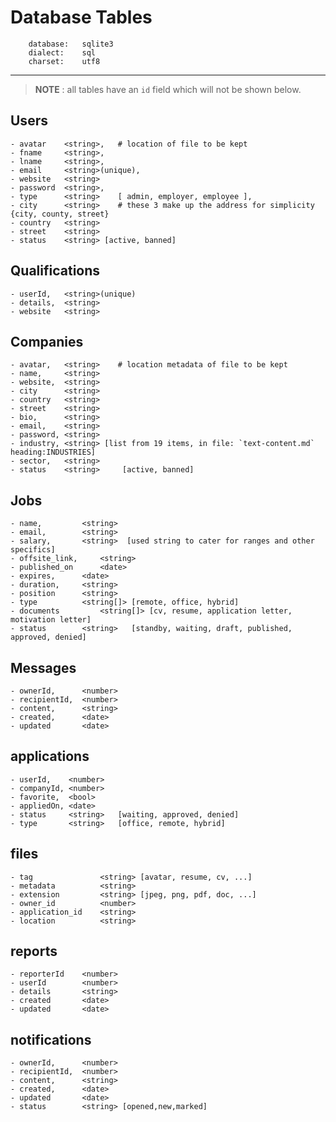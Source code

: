 # Database Tables

        database:   sqlite3
        dialect:    sql
        charset:    utf8

---

> **NOTE** : all tables have an `id` field which will not be shown below.

## Users

    - avatar    <string>,   # location of file to be kept
    - fname     <string>,
    - lname     <string>,
    - email     <string>(unique),
    - website   <string>
    - password  <string>,
    - type      <string>    [ admin, employer, employee ],
    - city      <string>    # these 3 make up the address for simplicity {city, county, street}
    - country   <string>
    - street    <string>
    - status    <string> [active, banned]

## Qualifications

    - userId,   <string>(unique)
    - details,  <string>
    - website   <string>

## Companies

    - avatar,   <string>    # location metadata of file to be kept
    - name,     <string>
    - website,  <string>
    - city      <string>
    - country   <string>
    - street    <string>
    - bio,      <string>
    - email,    <string>
    - password, <string>
    - industry, <string> [list from 19 items, in file: `text-content.md` heading:INDUSTRIES]
    - sector,   <string>    
    - status    <string>     [active, banned]

## Jobs

    - name,         <string>
    - email,        <string>
    - salary,       <string>  [used string to cater for ranges and other specifics]
    - offsite_link,     <string>
    - published_on      <date>
    - expires,      <date>
    - duration,     <string>
    - position      <string>   
    - type          <string[]> [remote, office, hybrid]
    - documents         <string[]> [cv, resume, application letter, motivation letter]
    - status        <string>   [standby, waiting, draft, published, approved, denied]

## Messages

    - ownerId,      <number>
    - recipientId,  <number>
    - content,      <string>
    - created,      <date>
    - updated       <date>

## applications

    - userId,    <number>
    - companyId, <number>
    - favorite,  <bool>
    - appliedOn, <date>
    - status     <string>   [waiting, approved, denied]
    - type       <string>   [office, remote, hybrid]

## files

    - tag               <string> [avatar, resume, cv, ...]
    - metadata          <string>
    - extension         <string> [jpeg, png, pdf, doc, ...]
    - owner_id          <number>
    - application_id    <string>
    - location          <string>

## reports

    - reporterId    <number>
    - userId        <number>
    - details       <string>
    - created       <date>
    - updated       <date>

## notifications

    - ownerId,      <number>
    - recipientId,  <number>
    - content,      <string>
    - created,      <date>
    - updated       <date>
    - status        <string> [opened,new,marked]